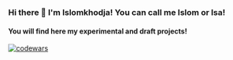### Hi there 👋 I'm Islomkhodja! You can call me Islom or Isa!

#### You will find here my experimental and draft projects!

<a href="https://www.codewars.com/users/islomkhodja"><img src="https://www.codewars.com/users/islomkhodja/badges/small" alt="codewars"></a>

<!--

![Islomkhodja's github stats](https://github-readme-stats.vercel.app/api?username=Islomkhodja&show_icons=true&theme=cobalt)



- 🔭 I’m currently working on Unicon-soft LLC
- 🌱 I’m currently learning ...
- 👯 I’m looking to collaborate on ...
- 🤔 I’m looking for help with ...
- 💬 Ask me about ...
- 📫 How to reach me: ...
- 😄 Pronouns: ...
- ⚡ Fun fact: ...


[![Top Langs](https://github-readme-stats.vercel.app/api/top-langs/?username=Islomkhodja&layout=compact)](https://github.com/anuraghazra/github-readme-stats)


-->
